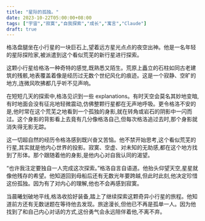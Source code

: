 ```yaml
---
title: "星际的孤独。"
date: 2023-10-22T05:00:00+08:00
tags: ["宇宙","寂寞","自我探索","成长","寓言","Claude"]
draft: true
--- 
```


格洛盘腿坐在小行星的一块巨石上,望着远方星光点点的夜空出神。他是一名年轻的星际探险家,被派遣到这个看似荒芜的新行星进行探索。

这颗小行星给格洛一种奇特的感觉,既熟悉又陌生。荒原上矗立的石柱如同古老建筑的残骸,地表覆盖着像是经历过无数个世纪风化的痕迹。这是一个寂静、空旷的地方,连微风吹拂都几乎听不见声响。

在短短几天的探索中,格洛见识到一些 explanations。有时天空会莫名其妙地变暗,有时地面会没有征兆地轻微震动,仿佛整颗行星都在无声地呼吸。更令格洛不安的是,他时常在这个荒芜之地看到一个孤独的身影,就在转角或岩石的阴影中一闪而过。这个身影的背影看上去竟有几分像格洛自己,但每次格洛追过去时,那个身影就消失得无影无踪。

这一切超自然的经历令格洛感到既兴奋又苦恼。他不禁开始思考,这个看似荒芜的行星,其实就是他内心世界的投影。寂寞、空虚、对未知的无助感,都在这个地方找到了形体。那个跟随着他的身影,是他内心对自我认同的渴望。

“也许我注定要独自一人完成这次探索。”格洛自言自语道。他抬头仰望天空,星星就像他残存的希望。他知道回到母船后还有无数光年要跨越,但此时此刻,他决定珍惜这份孤独。因为有了对内心的理解,他也不会再感到寂寞。

当晨曦划破地平线,格洛收拾好装备,踏上了继续探索这颗奇异小行星的旅程。他知道前方还有无数谜题在等待他去发现。旅途漫长,但他已不再是孤单一人。因为他找到了和自己内心对话的方式,这份勇气会永远陪伴着他,不离不弃。
